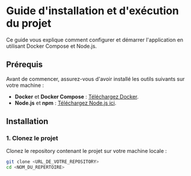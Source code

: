 # Guide d'installation et d'exécution du projet

Ce guide vous explique comment configurer et démarrer l'application en utilisant Docker Compose et Node.js.

## Prérequis

Avant de commencer, assurez-vous d'avoir installé les outils suivants sur votre machine :

- **Docker** et **Docker Compose** : [Téléchargez Docker](https://docs.docker.com/get-docker/).
- **Node.js** et **npm** : [Téléchargez Node.js ici](https://nodejs.org/).

## Installation

### 1. Clonez le projet

Clonez le repository contenant le projet sur votre machine locale :

```bash
git clone <URL_DE_VOTRE_REPOSITORY>
cd <NOM_DU_REPERTOIRE>
